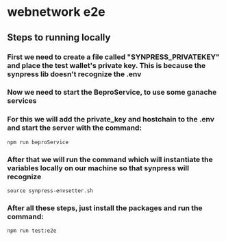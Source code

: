 # webnetwork e2e

## Steps to running locally

### First we need to create a file called "SYNPRESS_PRIVATEKEY" and place the test wallet's private key. This is because the synpress lib doesn't recognize the .env

### Now we need to start the BeproService, to use some ganache services
### For this we will add the private_key and hostchain to the .env and start the server with the command:
```
npm run beproService
``` 

### After that we will run the command which will instantiate the variables locally on our machine so that synpress will recognize
```
source synpress-envsetter.sh
``` 

### After all these steps, just install the packages and run the command:
```
npm run test:e2e
``` 
